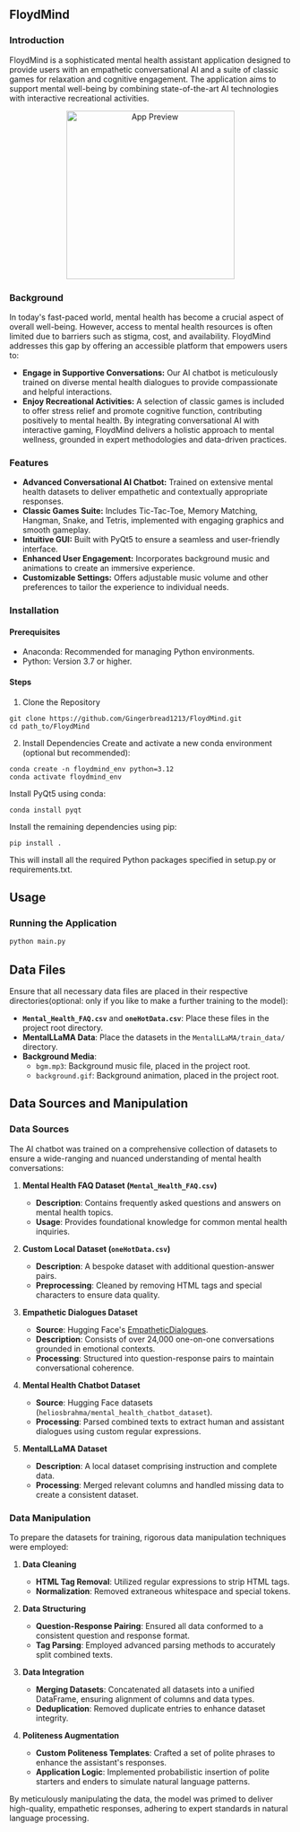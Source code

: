 ## FloydMind

### Introduction

FloydMind is a sophisticated mental health assistant application designed to provide users with an empathetic conversational AI and a suite of classic games for relaxation and cognitive engagement. The application aims to support mental well-being by combining state-of-the-art AI technologies with interactive recreational activities.

<div align="center">
  <img src="/assets/markdown/demo.gif" alt="App Preview" width="300">
</div>


### Background

In today's fast-paced world, mental health has become a crucial aspect of overall well-being. However, access to mental health resources is often limited due to barriers such as stigma, cost, and availability. FloydMind addresses this gap by offering an accessible platform that empowers users to:
+ **Engage in Supportive Conversations:** Our AI chatbot is meticulously trained on diverse mental health dialogues to provide compassionate and helpful interactions.
+ **Enjoy Recreational Activities:** A selection of classic games is included to offer stress relief and promote cognitive function, contributing positively to mental health.
By integrating conversational AI with interactive gaming, FloydMind delivers a holistic approach to mental wellness, grounded in expert methodologies and data-driven practices.

### Features

+ **Advanced Conversational AI Chatbot:** Trained on extensive mental health datasets to deliver empathetic and contextually appropriate responses.
+ **Classic Games Suite:** Includes Tic-Tac-Toe, Memory Matching, Hangman, Snake, and Tetris, implemented with engaging graphics and smooth gameplay.
+ **Intuitive GUI:** Built with PyQt5 to ensure a seamless and user-friendly interface.
+ **Enhanced User Engagement:** Incorporates background music and animations to create an immersive experience.
+ **Customizable Settings:** Offers adjustable music volume and other preferences to tailor the experience to individual needs.

### Installation

#### Prerequisites

+ Anaconda: Recommended for managing Python environments.
+ Python: Version 3.7 or higher.

#### Steps
1. Clone the Repository
```
git clone https://github.com/Gingerbread1213/FloydMind.git
cd path_to/FloydMind
```

2. Install Dependencies
Create and activate a new conda environment (optional but recommended):

```
conda create -n floydmind_env python=3.12
conda activate floydmind_env
```

Install PyQt5 using conda:
```
conda install pyqt
```

Install the remaining dependencies using pip:
```
pip install .
```
This will install all the required Python packages specified in setup.py or requirements.txt.

## Usage

### Running the Application

```bash
python main.py
```

## Data Files

Ensure that all necessary data files are placed in their respective directories(optional: only if you like to make a further training to the model):

- **`Mental_Health_FAQ.csv`** and **`oneHotData.csv`**: Place these files in the project root directory.
- **MentalLLaMA Data**: Place the datasets in the `MentalLLaMA/train_data/` directory.
- **Background Media**:
  - `bgm.mp3`: Background music file, placed in the project root.
  - `background.gif`: Background animation, placed in the project root.

## Data Sources and Manipulation

### Data Sources

The AI chatbot was trained on a comprehensive collection of datasets to ensure a wide-ranging and nuanced understanding of mental health conversations:

1. **Mental Health FAQ Dataset (`Mental_Health_FAQ.csv`)**

   - **Description**: Contains frequently asked questions and answers on mental health topics.
   - **Usage**: Provides foundational knowledge for common mental health inquiries.

2. **Custom Local Dataset (`oneHotData.csv`)**

   - **Description**: A bespoke dataset with additional question-answer pairs.
   - **Preprocessing**: Cleaned by removing HTML tags and special characters to ensure data quality.

3. **Empathetic Dialogues Dataset**

   - **Source**: Hugging Face's [EmpatheticDialogues](https://huggingface.co/datasets/empathetic_dialogues).
   - **Description**: Consists of over 24,000 one-on-one conversations grounded in emotional contexts.
   - **Processing**: Structured into question-response pairs to maintain conversational coherence.

4. **Mental Health Chatbot Dataset**

   - **Source**: Hugging Face datasets (`heliosbrahma/mental_health_chatbot_dataset`).
   - **Processing**: Parsed combined texts to extract human and assistant dialogues using custom regular expressions.

5. **MentalLLaMA Dataset**

   - **Description**: A local dataset comprising instruction and complete data.
   - **Processing**: Merged relevant columns and handled missing data to create a consistent dataset.

### Data Manipulation

To prepare the datasets for training, rigorous data manipulation techniques were employed:

1. **Data Cleaning**

   - **HTML Tag Removal**: Utilized regular expressions to strip HTML tags.
   - **Normalization**: Removed extraneous whitespace and special tokens.

2. **Data Structuring**

   - **Question-Response Pairing**: Ensured all data conformed to a consistent question and response format.
   - **Tag Parsing**: Employed advanced parsing methods to accurately split combined texts.

3. **Data Integration**

   - **Merging Datasets**: Concatenated all datasets into a unified DataFrame, ensuring alignment of columns and data types.
   - **Deduplication**: Removed duplicate entries to enhance dataset integrity.

4. **Politeness Augmentation**

   - **Custom Politeness Templates**: Crafted a set of polite phrases to enhance the assistant's responses.
   - **Application Logic**: Implemented probabilistic insertion of polite starters and enders to simulate natural language patterns.



By meticulously manipulating the data, the model was primed to deliver high-quality, empathetic responses, adhering to expert standards in natural language processing.










